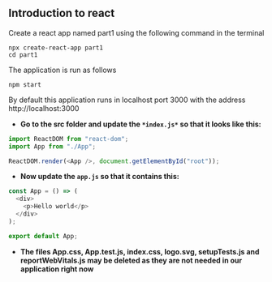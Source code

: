 ## Introduction to react

Create a react app named part1 using the following command in the terminal

```
npx create-react-app part1
cd part1
```

The application is run as follows

```
npm start
```

By default this application runs in localhost port 3000 with the address http://localhost:3000

- **Go to the src folder and update the `*index.js*` so that it looks like this:**

```js
import ReactDOM from "react-dom";
import App from "./App";

ReactDOM.render(<App />, document.getElementById("root"));
```

- **Now update the `app.js` so that it contains this:**

```js
const App = () => (
  <div>
    <p>Hello world</p>
  </div>
);

export default App;
```

- **The files App.css, App.test.js, index.css, logo.svg, setupTests.js and reportWebVitals.js may be deleted as they are not needed in our application right now**
